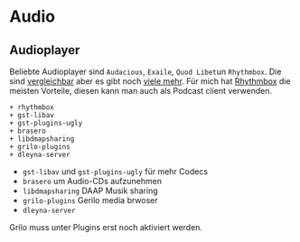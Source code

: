 # Audio

## Audioplayer

Beliebte Audioplayer sind `Audacious`, `Exaile`, `Quod Libet`un `Rhythmbox`. Die sind [vergleichbar](https://en.wikipedia.org/wiki/Comparison_of_audio_player_software) aber es gibt noch [viele mehr](https://wiki.archlinux.org/index.php/list_of_applications#Graphical_12). Für mich hat [Rhythmbox](https://wiki.archlinux.org/index.php/Rhythmbox) die meisten Vorteile, diesen kann man auch als Podcast client verwenden.

    + rhythmbox
    + gst-libav
    + gst-plugins-ugly
    + brasero
    + libdmapsharing
    + grilo-plugins
    + dleyna-server

* `gst-libav` und `gst-plugins-ugly` für mehr Codecs
* `brasero` um Audio-CDs aufzunehmen
* `libdmapsharing` DAAP Musik sharing
* `grilo-plugins` Gerilo media brwoser
* `dleyna-server`

Grilo muss unter Plugins erst noch aktiviert werden.